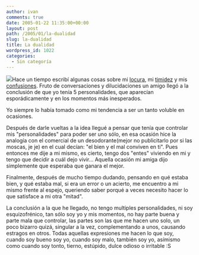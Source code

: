 ```yaml
---
author: ivan
comments: true
date: 2005-01-22 11:35:00+00:00
layout: post
path: /2005/01/la-dualidad
slug: la-dualidad
title: La dualidad
wordpress_id: 1022
categories:
  - Sin categoría
---
```


![](http://photos1.blogger.com/img/39/1190/320/Smurf_Angel%26Devil.jpg)Hace un tiempo escribí algunas cosas sobre mi [locura](http://www.usm.edu.ec/icampana/index.php?option=content&task=view&id=18&Itemid=61), mi [timidez](http://www.usm.edu.ec/icampana/index.php?option=content&task=view&id=6&Itemid=61) y mis [confusiones](http://ivan.campananaranjo.com/2004/09/12/lo-inconsciente-del-subconciente/). Fruto de conversaciones y dilucidaciones un amigo llegó a la conclusión de que yo tenía 5 personalidades, que aparecían esporádicamente y en los momentos más inesperados.

Yo siempre lo había tomado como mi tendencia a ser un tanto voluble en ocasiones.

Después de darle vueltas a la idea llegué a pensar que tenía que controlar mis "personalidades" para poder ser uno sólo, en esa ocasión hice la analogía con el comercial de un desodorante(mejor no publicitarlo por si las moscas, je je) en el cual decían: "el bien y el mal conviven en ti". Pues entonces me dije a mi mismo, es cierto, tengo dos "entes" viviendo en mi y tengo que decidir a cuál dejo vivir... Aquella ocasión mi amiga dijo simplemente que esperaba que ganara el mejor.

Finalmente, después de mucho tiempo dudando, pensando en qué estaba bien, y qué estaba mal, si era un error o un acierto, me encuentro a mi mismo frente al espejo, queriendo saber porqué a veces necesito hacer lo que satisface a mi otra "mitad".

La conclusión a la que he llegado, no tengo multiples personalidades, ni soy esquizofrénico, tan sólo soy yo y mis momentos, no hay parte buena y parte mala que controlar, las partes son las que me hacen uno solo, un poco bizarro quizá, singular a la vez, complementando a unos, causando estragos en otros. Todas aquellas expresiones me hacen lo que soy, cuando soy bueno soy yo, cuando soy malo, también soy yo, asímismo como cuando soy tonto, tierno, estúpido, dulce odioso o irritable :S
